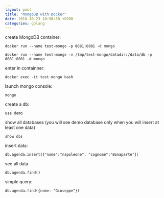 ```yaml
---
layout: post
title: "MongoDB with Docker"
date: 2018-10-23 10:58:38 +0200
categories: golang
---
```


create MongoDB container:
```
docker run --name test-mongo -p 8081:8081 -d mongo

docker run --name test-mongo -v /tmp/test-mongo/datadir:/data/db -p 8081:8081 -d mongo

```

enter in containner:
```
docker exec -it test-mongo bash
```

launch mongo console:
```
mongo
```

create a db:
```
use demo
```

show all databases (you will see demo database only when you will insert at least one data)
```
show dbs
```

insert data:
```
db.agenda.insert({"nome":"napoleone", "cognome":"Bonaparte"})
```

see all data
```
db.agenda.find()
```

simple query:
```
db.agenda.find({nome: "Giuseppe"})
```


